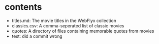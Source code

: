 # contents

* titles.md: The movie titles in the WebFlyx collection
* classics.csv: A comma-seperated list of classic movies
* quotes: A directory of files containing memorable quotes from movies
* test: did a commit wrong
